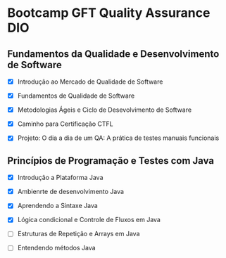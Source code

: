 # Bootcamp GFT Quality Assurance DIO

## Fundamentos da Qualidade e Desenvolvimento de Software

- [x] Introdução ao Mercado de Qualidade de Software
- [x] Fundamentos de Qualidade de Software
- [x] Metodologias Ágeis e Ciclo de Desevolvimento de Software
- [x] Caminho para Certificação CTFL
- [x] Projeto: O dia a dia de um QA: A prática de testes manuais funcionais


## Princípios de Programação e Testes com Java
- [x] Introdução a Plataforma Java
- [x] Ambienrte de desenvolvimento Java
- [x] Aprendendo a Sintaxe Java
- [x] Lógica condicional e Controle de Fluxos em Java
- [ ] Estruturas de Repetição e Arrays em Java
- [ ] Entendendo métodos Java


